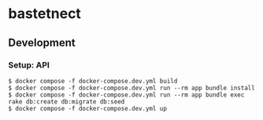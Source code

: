 # bastetnect

## Development
### Setup: API
```
$ docker compose -f docker-compose.dev.yml build
$ docker compose -f docker-compose.dev.yml run --rm app bundle install
$ docker compose -f docker-compose.dev.yml run --rm app bundle exec rake db:create db:migrate db:seed
$ docker compose -f docker-compose.dev.yml up
```
